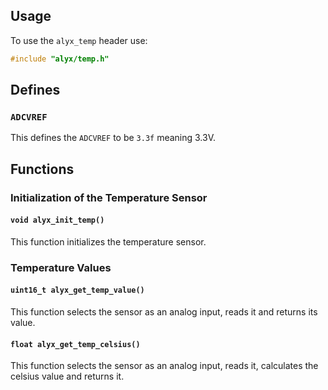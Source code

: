 ## Usage
To use the `alyx_temp` header use:
```c
#include "alyx/temp.h"
```

## Defines

### `ADCVREF`
This defines the `ADCVREF` to be `3.3f` meaning 3.3V.

## Functions

### Initialization of the Temperature Sensor

#### `void alyx_init_temp()`
This function initializes the temperature sensor.

### Temperature Values

#### `uint16_t alyx_get_temp_value()`
This function selects the sensor as an analog input, reads it and returns its value.

#### `float alyx_get_temp_celsius()`
This function selects the sensor as an analog input, reads it, calculates the celsius value and returns it. 

